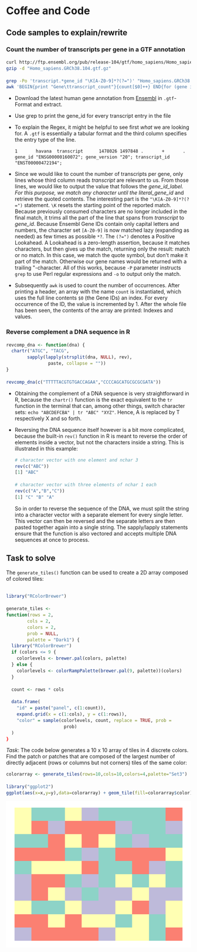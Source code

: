 # Coffee and Code

## Code samples to explain/rewrite

### Count the number of transcripts per gene in a GTF annotation

  ```bash
  curl http://ftp.ensembl.org/pub/release-104/gtf/homo_sapiens/Homo_sapiens.GRCh38.104.gtf.gz -o "Homo_sapiens.GRCh38.104.gtf.gz"
  gzip -d "Homo_sapiens.GRCh38.104.gtf.gz"

  grep -Po 'transcript.*gene_id "\K[A-Z0-9]*?(?=")' "Homo_sapiens.GRCh38.104.gtf" | \\
  awk 'BEGIN{print "Gene\ttranscript_count"}{count[$0]++} END{for (gene in count) print gene, count[gene]}' > transcriptcounts.txt
  ```

- Download the latest human gene annotation from [Ensembl](https://www.ensembl.org/Homo_sapiens/Info/Index) in `.gtf`-Format and extract.
- Use grep to print the gene_id for every transcript entry in the file
- To explain the Regex, it might be helpful to see first _what_ we are looking for. A `.gtf` is essentially a tabular format and the third column specifies the entry type of the line.

  ```
  1       havana  transcript      1478026 1497848 .       +       .       gene_id "ENSG00000160072"; gene_version "20"; transcript_id "ENST00000472194";
  ```

- Since we would like to count the number of transcripts per gene, only lines whose third column reads _transcript_ are relevant to us. From those lines, we would like to output the value that follows the _gene_id_label. For this purpose, we match any character until the literal_gene_id_ and retrieve the quoted contents. The interesting part is the `"\K[A-Z0-9]*?(?=")` statement. `\K` resets the starting point of the reported match. Because previously consumed characters are no longer included in the final match, it trims all the part of the line that spans from _transcript_ to _gene_id_. Because Ensembl Gene IDs contain only capital letters and numbers, the character set `[A-Z0-9]` is now matched lazy (expanding as needed) as few times as possible `*?`. The `(?=")` denotes a Positive Lookahead. A Lookahead is a zero-length assertion, because it matches characters, but then gives up the match, returning only the result: match or no match. In this case, we match the quote symbol, but don't make it part of the match. Otherwise our gene names would be returned with a trailing "-character. All of this works, because `-P` parameter instructs `grep` to use Perl regular expressions and `-o` to output only the match.
- Subsequently `awk` is used to count the number of occurrences. After printing a header, an array with the name `count` is instantiated, which uses the full line contents `$0` (the Gene IDs) an index. For every occurrence of the ID, the value is incremented by 1. After the whole file has been seen, the contents of the array are printed: Indexes and values.  

### Reverse complement a DNA sequence in R

  ```R
  revcomp_dna <- function(dna) {
    chartr("ATGC", "TACG",
          sapply(lapply(strsplit(dna, NULL), rev),
                  paste, collapse = ""))
  }

  revcomp_dna(c("TTTTTACGTGTGACCAGAA","CCCCAGCATGCGCGCGATA"))
  ```

- Obtaining the complement of a DNA sequence is very straightforward in R, because the `chartr()` function is the exact equivalent to the `tr` function in the terminal that can, among other things, switch character sets: ` echo "ABCDEFCBA" | tr "ABC" "XYZ" `. Hence, A is replaced by T respectively X and so forth.
- Reversing the DNA sequence itself however is a bit more complicated, because the built-in `rev()` function in R is meant to reverse the order of elements inside a vector, but not the characters inside a string. This is illustrated in this example:

  ```R
  # character vector with one element and nchar 3
  rev(c("ABC"))
  [1] "ABC"

  # character vector with three elements of nchar 1 each
  rev(c("A","B","C"))
  [1] "C" "B" "A"
  ```

  So in order to reverse the sequence of the DNA, we must split the string into a character vector with a separate element for every single letter. This vector can then be reversed and the separate letters are then pasted together again into a single string. The sapply/lapply statements ensure that the function is also vectored and accepts multiple DNA sequences at once to process.  

## Task to solve

The `generate_tiles()` function can be used to create a 2D array composed of colored tiles:

  ```R

library("RColorBrewer")

generate_tiles <-
  function(rows = 2,
          cols = 2,
          colors = 2,
          prob = NULL,
          palette = "Dark1") {
    library("RColorBrewer")
    if (colors <= 9 {
      colorlevels <- brewer.pal(colors, palette)
    } else {
      colorlevels <- colorRampPalette(brewer.pal(9, palette))(colors)
    }

    count <- rows * cols
    
    data.frame(
      "id" = paste("panel", c(1:count)),
      expand.grid(x = c(1:cols), y = c(1:rows)),
      "color" = sample(colorlevels, count, replace = TRUE, prob =
                        prob)
    )
  }

```

*Task*: The code below generates a 10 x 10 array of tiles in 4 discrete colors. Find the patch or patches that are composed of the largest number of directly adjacent (rows or columns but not corners) tiles of the same color:

```R
colorarray <- generate_tiles(rows=10,cols=10,colors=4,palette="Set3")

library("ggplot2")
ggplot(aes(x=x,y=y),data=colorarray) + geom_tile(fill=colorarray$color) + theme_void()
  ```

![An array of 10 x 10 tiles with randomly assigned tiles of four colors](Colorarray.png "Sample output of the tile generator")
